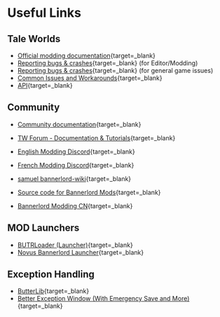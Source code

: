 # Useful Links

## Tale Worlds

* [Official modding documentation](https://moddocs.bannerlord.com){target=_blank}
* [Reporting bugs & crashes](https://forums.taleworlds.com/index.php?forums/bug-crash-reports.784/){target=_blank} (for Editor/Modding)
* [Reporting bugs & crashes](https://forums.taleworlds.com/index.php?forums/mount-blade-ii-bannerlord.528/){target=_blank} (for general game issues)
* [Common Issues and Workarounds](https://forums.taleworlds.com/index.php?threads/common-issues-and-workarounds.427758/){target=_blank}
* [API](https://apidoc.bannerlord.com/v/1.1.0/){target=_blank}

## Community

* [Community documentation](https://docs.bannerlordmodding.com){target=_blank}
* [TW Forum - Documentation & Tutorials](https://forums.taleworlds.com/index.php?forums/documentation-tutorials.753/){target=_blank}

* [English Modding Discord](https://discord.gg/ykFVJGQ){target=_blank}
* [French Modding Discord](https://discord.com/invite/S5G2HBw){target=_blank}
* [samuel bannerlord-wiki](https://coda.io/@samuel/bannerlord-wiki){target=_blank}
* [Source code for Bannerlord Mods](https://forums.taleworlds.com/index.php?threads/source-code-for-bannerlord-mods.448829/){target=_blank}
* [Bannerlord Modding CN](https://yigu-studio.gitbook.io/bannerlord-modding-cn/_csharp-api){target=_blank}

## MOD Launchers

* [BUTRLoader (Launcher)](https://www.nexusmods.com/mountandblade2bannerlord/mods/2513){target=_blank}
* [Novus Bannerlord Launcher](https://www.nexusmods.com/mountandblade2bannerlord/mods/4924){target=_blank}

## Exception Handling

* [ButterLib](https://www.nexusmods.com/mountandblade2bannerlord/mods/2018){target=_blank}
* [Better Exception Window (With Emergency Save and More)](https://www.nexusmods.com/mountandblade2bannerlord/mods/404){target=_blank}